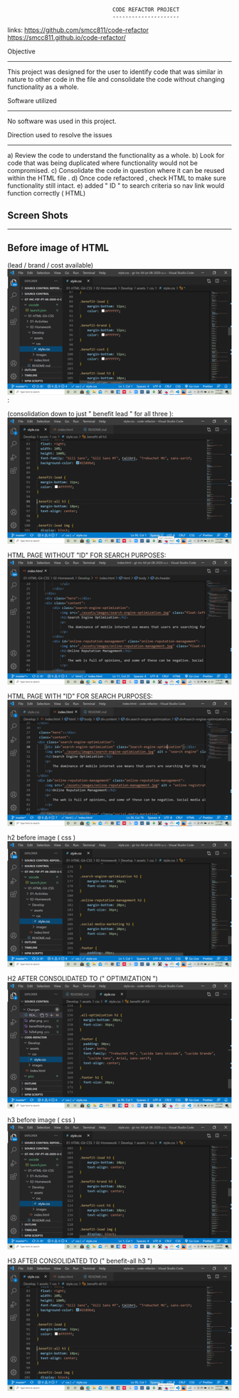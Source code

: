                                      CODE REFACTOR PROJECT
                                     ---------------------

links:
https://github.com/smcc811/code-refactor
https://smcc811.github.io/code-refactor/

Objective

---

This project was designed for the user to identify code that was similar in nature to other code in the file and consolidate the code without changing functionality as a whole.

Software utilized

---

No software was used in this project.

Direction used to resolve the issues

---

a) Review the code to understand the functionality as a whole.
b) Look for code that was being duplicated where functionality would not be compromised.
c) Consolidate the code in question where it can be reused within the HTML file .
d) Once code refactored , check HTML to make sure functionality still intact.
e) added " ID " to search criteria so nav link would function correctly ( HTML)

## Screen Shots

---

## Before image of HTML

(lead / brand / cost available)
![](pics\benefitsb4.png):

(consolidation down to just " benefit lead " for all three ):
![](pics\benefitsafter.png)

HTML PAGE WITHOUT "ID" FOR SEARCH PURPOSES:
![](pics\nolink.png)

HTML PAGE WITH "ID" FOR SEARCH PURPOSES:
![](pics\link.png)

h2 before image ( css )
![](pics\h2b4.png)

H2 AFTER CONSOLIDATED TO (" OPTIMIZATION ")
![](pics\h2after.png)

h3 before image ( css )
![](pics\h3b4.png)

H3 AFTER CONSOLIDATED TO (" benefit-all h3 ")
![](pics\h3after.png)
